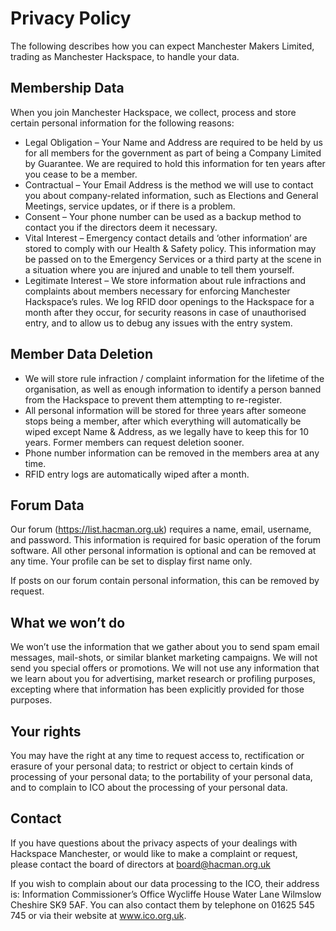 # Privacy Policy

The following describes how you can expect Manchester Makers Limited, trading as Manchester Hackspace, to handle your data.

## Membership Data
When you join Manchester Hackspace, we collect, process and store certain personal information for the following reasons:
* Legal Obligation – Your Name and Address are required to be held by us for all members for the government as part of being a Company Limited by Guarantee. We are required to hold this information for ten years after you cease to be a member.
* Contractual – Your Email Address is the method we will use to contact you about company-related information, such as Elections and General Meetings, service updates, or if there is a problem.
* Consent – Your phone number can be used as a backup method to contact you if the directors deem it necessary.
* Vital Interest – Emergency contact details and ‘other information’ are stored to comply with our Health & Safety policy. This information may be passed on to the Emergency Services or a third party at the scene in a situation where you are injured and unable to tell them yourself.
* Legitimate Interest – We store information about rule infractions and complaints about members necessary for enforcing Manchester Hackspace’s rules. We log RFID door openings to the Hackspace for a month after they occur, for security reasons in case of unauthorised entry, and to allow us to debug any issues with the entry system.

## Member Data Deletion
* We will store rule infraction / complaint information for the lifetime of the organisation, as well as enough information to identify a person banned from the Hackspace to prevent them attempting to re-register.
* All personal information will be stored for three years after someone stops being a member, after which everything will automatically be wiped except Name & Address, as we legally have to keep this for 10 years. Former members can request deletion sooner.
* Phone number information can be removed in the members area at any time.
* RFID entry logs are automatically wiped after a month.

## Forum Data
Our forum (https://list.hacman.org.uk) requires a name, email, username, and password. This information is required for basic operation of the forum software. All other personal information is optional and can be removed at any time. Your profile can be set to display first name only.

If posts on our forum contain personal information, this can be removed by request.

## What we won’t do
We won’t use the information that we gather about you to send spam email messages, mail-shots, or similar blanket marketing campaigns. We will not send you special offers or promotions. We will not use any information that we learn about you for advertising, market research or profiling purposes, excepting where that information has been explicitly provided for those purposes.

## Your rights
You may have the right at any time to request access to, rectification or erasure of your personal data; to restrict or object to certain kinds of processing of your personal data; to the portability of your personal data, and to complain to ICO about the processing of your personal data.

## Contact
If you have questions about the privacy aspects of your dealings with Hackspace Manchester, or would like to make a complaint or request, please contact the board of directors at board@hacman.org.uk

If you wish to complain about our data processing to the ICO, their address is:
Information Commissioner’s Office
Wycliffe House
Water Lane
Wilmslow
Cheshire
SK9 5AF.
You can also contact them by telephone on 01625 545 745 or via their website at www.ico.org.uk.

